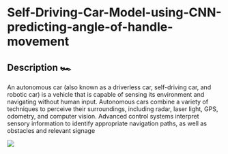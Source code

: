 # Self-Driving-Car-Model-using-CNN-predicting-angle-of-handle-movement
## Description 🏎️
An autonomous car (also known as a driverless car, self-driving car, and robotic car) is a vehicle that is capable of sensing its environment and navigating without human input. Autonomous cars combine a variety of techniques to perceive their surroundings, including radar, laser light, GPS, odometry, and computer vision. Advanced control systems interpret sensory information to identify appropriate navigation paths, as well as obstacles and relevant signage


<img src="https://github.com/abhi271998/Self-Driving-Car-Model-using-CNN-predicting-angle-of-handle-movement/blob/main/Self_Driving_car_Model.ipynb">
